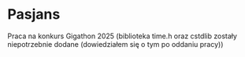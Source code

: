 # Pasjans
Praca na konkurs Gigathon 2025
(biblioteka time.h oraz cstdlib zostały niepotrzebnie dodane (dowiedziałem się o tym po oddaniu pracy))
